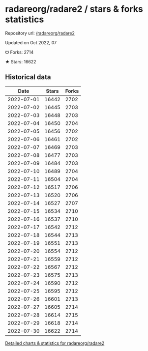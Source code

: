 # radareorg/radare2 / stars & forks statistics

Repository url: [/radareorg/radare2](https://github.com/radareorg/radare2)

Updated on Oct 2022, 07

☋ Forks: 2714

★ Stars: 16622

## Historical data
| Date | Stars | Forks |
|------|-------|-------|
| 2022-07-01 | 16442 | 2702 | 
| 2022-07-02 | 16445 | 2703 | 
| 2022-07-03 | 16448 | 2703 | 
| 2022-07-04 | 16450 | 2704 | 
| 2022-07-05 | 16456 | 2702 | 
| 2022-07-06 | 16461 | 2702 | 
| 2022-07-07 | 16469 | 2703 | 
| 2022-07-08 | 16477 | 2703 | 
| 2022-07-09 | 16484 | 2703 | 
| 2022-07-10 | 16489 | 2704 | 
| 2022-07-11 | 16504 | 2704 | 
| 2022-07-12 | 16517 | 2706 | 
| 2022-07-13 | 16520 | 2706 | 
| 2022-07-14 | 16527 | 2707 | 
| 2022-07-15 | 16534 | 2710 | 
| 2022-07-16 | 16537 | 2710 | 
| 2022-07-17 | 16542 | 2712 | 
| 2022-07-18 | 16544 | 2713 | 
| 2022-07-19 | 16551 | 2713 | 
| 2022-07-20 | 16554 | 2712 | 
| 2022-07-21 | 16559 | 2712 | 
| 2022-07-22 | 16567 | 2712 | 
| 2022-07-23 | 16575 | 2713 | 
| 2022-07-24 | 16590 | 2712 | 
| 2022-07-25 | 16595 | 2712 | 
| 2022-07-26 | 16601 | 2713 | 
| 2022-07-27 | 16605 | 2714 | 
| 2022-07-28 | 16614 | 2715 | 
| 2022-07-29 | 16618 | 2714 | 
| 2022-07-30 | 16622 | 2714 | 


[Detailed charts & statistics for radareorg/radare2](https://reviewgithub.com/rep/radareorg/radare2)
